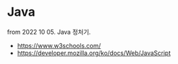 # Java

from 2022 10 05. Java 정처기.

- https://www.w3schools.com/
- https://developer.mozilla.org/ko/docs/Web/JavaScript